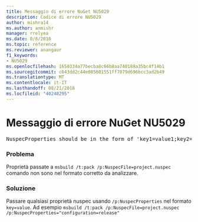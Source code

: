```yaml
---
title: Messaggio di errore NuGet NU5029
description: Codice di errore NU5029
author: mishra14
ms.author: anmishr
manager: rrelyea
ms.date: 8/8/2018
ms.topic: reference
ms.reviewer: anangaur
f1_keywords:
- NU5029
ms.openlocfilehash: 1650334a77becba8c66b8aa740188a35bc4f14b1
ms.sourcegitcommit: c643dd2c44e085601551ff7079d696bcc3ad2b49
ms.translationtype: MT
ms.contentlocale: it-IT
ms.lasthandoff: 08/21/2018
ms.locfileid: "40248295"
---
```

# <a name="nuget-error-nu5029"></a>Messaggio di errore NuGet NU5029
<pre>NuspecProperties should be in the form of 'key1=value1;key2=value2'.</pre>

### <a name="issue"></a>Problema

Proprietà passate a `msbuild /t:pack /p:NuspecFile=project.nuspec` comando non sono nel formato corretto da analizzare.


### <a name="solution"></a>Soluzione

Passare qualsiasi proprietà nuspec usando `/p:NuspecProperties` nel formato `key=value`. Ad esempio `msbuild /t:pack /p:NuspecFile=project.nuspec /p:NuspecProperties="configuration=release"`

